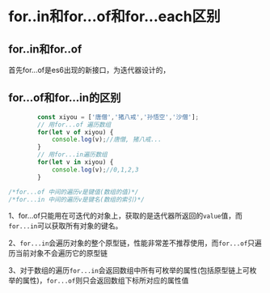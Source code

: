 # for..in和for...of和for...each区别

## for..in和for..of

首先for...of是es6出现的新接口，为迭代器设计的，

## for...of和for...in的区别

```js
        const xiyou = ['唐僧','猪八戒','孙悟空','沙僧'];
        // 用for...of 遍历数组
        for(let v of xiyou) {
            console.log(v);//唐僧, 猪八戒...
        }
        // 用for...in遍历数组
        for(let v in xiyou) {
            console.log(v);//0,1,2,3
        }

/*for...of 中间的遍历v是键值(数组的值)*/
/*for...in 中间的遍历v是键名(数组的索引)*/
```

1、for...of只能用在可迭代的对象上，获取的是迭代器所返回的`value`值，而`for...in`可以获取所有对象的键名。

2、`for...in`会遍历对象的整个原型链，性能非常差不推荐使用，而`for...of`只遍历当前对象不会遍历它的原型链

3、对于数组的遍历`for...in`会返回数组中所有可枚举的属性(包括原型链上可枚举的属性)，`for...of`则只会返回数组下标所对应的属性值

